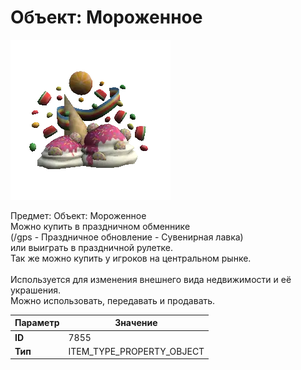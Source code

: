 # Объект: Мороженное

![Item Image](../img/7855.webp?raw=true)

Предмет: Объект: Мороженное<br>Можно купить в праздничном обменнике<br>(/gps - Праздничное обновление - Сувенирная лавка)<br>или выиграть в праздничной рулетке.<br>Так же можно купить у игроков на центральном рынке.<br><br>Используется для изменения внешнего вида недвижимости и её украшения.<br>Можно использовать, передавать и продавать.


| Параметр | Значение |
|----------|----------|
| **ID** | 7855 |
| **Тип** | ITEM_TYPE_PROPERTY_OBJECT |

